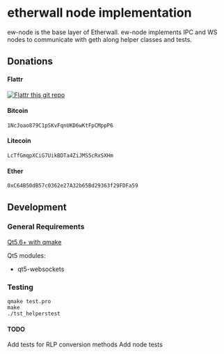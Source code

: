 # etherwall node implementation

ew-node is the base layer of Etherwall. ew-node implements IPC and WS nodes to communicate with geth along helper classes and tests.

## Donations

#### Flattr
[![Flattr this git repo](http://api.flattr.com/button/flattr-badge-large.png)](https://flattr.com/submit/auto?user_id=Almindor&url=https://github.com/almindor/etherwall&title=Etherwall&language=&tags=github&category=software)

#### Bitcoin
`1NcJoao879C1pSKvFqnUKD6wKtFpCMppP6`

#### Litecoin
`LcTfGmqpXCiG7UikBDTa4ZiJMS5cRxSXHm`

#### Ether
`0xC64B50dB57c0362e27A32b65Bd29363f29FDFa59`

## Development

### General Requirements

[Qt5.6+ with qmake](https://www.qt.io/developers/)

Qt5 modules:
* qt5-websockets

### Testing

```
qmake test.pro
make
./tst_helperstest
```

#### TODO

Add tests for RLP conversion methods
Add node tests
